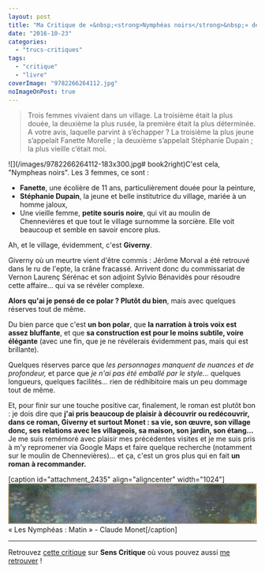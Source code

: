 ```yaml
---
layout: post
title: "Ma Critique de «&nbsp;<strong>Nymphéas noirs</strong>&nbsp;» de <em>Michel Bussi</em>"
date: "2016-10-23"
categories: 
  - "trucs-critiques"
tags: 
  - "critique"
  - "livre"
coverImage: "9782266264112.jpg"
noImageOnPost: true
---
```


<blockquote class="citation">Trois femmes vivaient dans un village. La troisième était la plus douée, la deuxième la plus rusée, la première était la plus déterminée. A votre avis, laquelle parvint à s’échapper ? La troisième la plus jeune s’appelait Fanette Morelle ; la deuxième s’appelait Stéphanie Dupain ; la plus vieille c’était moi.</blockquote>

![](/images/9782266264112-183x300.jpg# book2right)C'est cela, "Nympheas noirs". Les 3 femmes, ce sont :

- **Fanette**, une écolière de 11 ans, particulièrement douée pour la peinture,
- **Stéphanie Dupain**, la jeune et belle institutrice du village, mariée à un homme jaloux,
- Une vieille femme, **petite souris noire**, qui vit au moulin de Chennevières et que tout le village surnomme la sorcière. Elle voit beaucoup et semble en savoir encore plus.

Ah, et le village, évidemment, c'est **Giverny**.

Giverny où un meurtre vient d'être commis : Jérôme Morval a été retrouvé dans le ru de l'epte, la crâne fracassé. Arrivent donc du commissariat de Vernon Laurenç Sérénac et son adjoint Sylvio Bénavidès pour résoudre cette affaire... qui va se révéler complexe.

**Alors qu'ai je pensé de ce polar ? Plutôt du bien**, mais avec quelques réserves tout de même.

Du bien parce que c'est **un bon polar**, que **la narration à trois voix est assez bluffante**, et que **sa construction est pour le moins subtile, voire élégante** (avec une fin, que je ne révélerais évidemment pas, mais qui est brillante).

Quelques réserves parce que _les personnages manquent de nuances et de profondeur,_ et parce que _je n'ai pas été emballé par le style._.. quelques longueurs, quelques facilités... rien de rédhibitoire mais un peu dommage tout de même.

Et, pour finir sur une touche positive car, finalement, le roman est plutôt bon : je dois dire que **j'ai pris beaucoup de plaisir à découvrir ou redécouvrir, dans ce roman, Giverny et surtout Monet : sa vie, son œuvre, son village donc, ses relations avec les villageois, sa maison, son jardin, son étang...** Je me suis remémoré avec plaisir mes précédentes visites et je me suis pris à m'y repromener via Google Maps et faire quelque recherche (notamment sur le moulin de Chennevières)... et ça, c'est un gros plus qui en fait **un roman à recommander.**

\[caption id="attachment\_2435" align="aligncenter" width="1024"\][![«  Les Nymphéas : Matin » - Claude Monet](images/10-529252-1024x167.jpg)](http://www.6x8.org/wp-content/uploads/2016/10/10-529252.jpg) « Les Nymphéas : Matin » - Claude Monet\[/caption\]

* * *

Retrouvez [cette critique](http://www.senscritique.com/livre/Nympheas_noirs/critique/108301123) sur **Sens Critique** où vous pouvez aussi [me retrouver](http://www.senscritique.com/Arnaud_Malon) !
